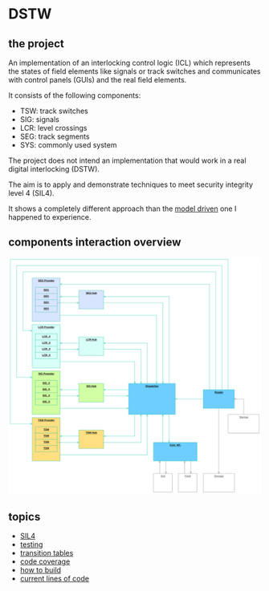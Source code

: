 # DSTW
## the project
An implementation of an interlocking control logic (ICL) which represents the states of field elements like signals or track switches and communicates with control panels (GUIs) and the real field elements.

It consists of the following components:
- TSW: track switches
- SIG: signals
- LCR: level crossings
- SEG: track segments
- SYS: commonly used system

The project does not intend an implementation that would work in a real digital interlocking (DSTW).

The aim is to apply and demonstrate techniques to meet security integrity level 4 (SIL4).

It shows a completely different approach than the [model driven](Clinch.md) one I happened to experience.

## components interaction overview
![overview](specification/doc/rel-2023-12_overview.svg)

## topics
- [SIL4](SIL4.md)
- [testing](testing/README.md)
- [transition tables](specification/doc/transition_tables.md)
- [code coverage](testing/coverage.md)
- [how to build](make/howto_build.md)
- [current lines of code](CLOC.md)
